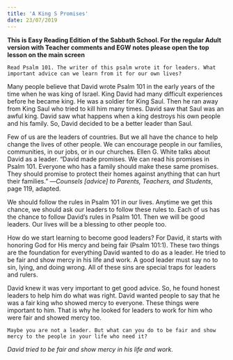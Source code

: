 ```yaml
---
title: 'A King S Promises'
date: 23/07/2019
---
```


**This is Easy Reading Edition of the Sabbath School. For the regular Adult version with Teacher comments and EGW notes please open the top lesson on the main screen**

`Read Psalm 101. The writer of this psalm wrote it for leaders. What important advice can we learn from it for our own lives?`

Many people believe that David wrote Psalm 101 in the early years of the time when he was king of Israel. King David had many difficult experiences before he became king. He was a soldier for King Saul. Then he ran away from King Saul who tried to kill him many times. David saw that Saul was an awful king. David saw what happens when a king destroys his own people and his family. So, David decided to be a better leader than Saul. 

Few of us are the leaders of countries. But we all have the chance to help change the lives of other people. We can encourage people in our families, communities, in our jobs, or in our churches. Ellen G. White talks about David as a leader. “David made promises. We can read his promises in Psalm 101. Everyone who has a family should make these same promises. They should promise to protect their homes against anything that can hurt their families.” —*Counsels [advice] to Parents, Teachers, and Students*, page 119, adapted. 

We should follow the rules in Psalm 101 in our lives. Anytime we get this chance, we should ask our leaders to follow these rules to. Each of us has the chance to follow David’s rules in Psalm 101. Then we will be good leaders. Our lives will be a blessing to other people too.

How do we start learning to become good leaders? For David, it starts with honoring God for His mercy and being fair (Psalm 101:1). These two things are the foundation for everything David wanted to do as a leader. He tried to be fair and show mercy in his life and work. A good leader must say no to sin, lying, and doing wrong. All of these sins are special traps for leaders and rulers.

David knew it was very important to get good advice. So, he found honest leaders to help him do what was right. David wanted people to say that he was a fair king who showed mercy to everyone. These things were important to him. That is why he looked for leaders to work for him who were fair and showed mercy too. 

`Maybe you are not a leader. But what can you do to be fair and show mercy to the people in your life who need it?`

_David tried to be fair and show mercy in his life and work._
